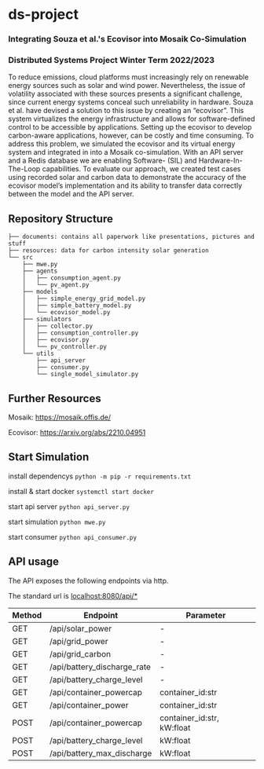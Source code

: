 # ds-project
### Integrating Souza et al.'s Ecovisor into Mosaik Co-Simulation
### Distributed Systems Project Winter Term 2022/2023

To reduce emissions, cloud platforms must increasingly rely on renewable energy
sources such as solar and wind power. Nevertheless, the issue of volatility
associated with these sources presents a significant challenge, since current
energy systems conceal such unreliability in hardware. Souza et al. have
devised a solution to this issue by creating an “ecovisor”. This system
virtualizes the energy infrastructure and allows for software-defined control
to be accessible by applications. Setting up the ecovisor to develop
carbon-aware applications, however, can be costly and time consuming. To
address this problem, we simulated the ecovisor and its virtual energy system
and integrated in into a Mosaik co-simulation. With an API server and a Redis
database we are enabling Software- (SIL) and Hardware-In-The-Loop capabilities.
To evaluate our approach, we created test cases using recorded solar and carbon
data to demonstrate the accuracy of the ecovisor model’s implementation and its
ability to transfer data correctly between the model and the API server.

## Repository Structure

```
├── documents: contains all paperwork like presentations, pictures and stuff
├── resources: data for carbon intensity solar generation
└── src
    ├── mwe.py
    ├── agents
    │   ├── consumption_agent.py
    │   └── pv_agent.py
    ├── models
    │   ├── simple_energy_grid_model.py
    │   ├── simple_battery_model.py
    │   └── ecovisor_model.py
    ├── simulators
    │   ├── collector.py
    │   ├── consumption_controller.py
    │   ├── ecovisor.py
    │   └── pv_controller.py
    └── utils
        ├── api_server
        ├── consumer.py
        └── single_model_simulator.py
```

## Further Resources

Mosaik: https://mosaik.offis.de/

Ecovisor: https://arxiv.org/abs/2210.04951

## Start Simulation

install dependencys `python -m pip -r requirements.txt`

install & start docker `systemctl start docker`

start api server `python api_server.py`

start simulation `python mwe.py`

start consumer `python api_consumer.py`

## API usage
The API exposes the following endpoints via http.

The standard url is [localhost:8080/api/*](localhost:8080/api/*)

|Method|Endpoint|Parameter|
|------|--------|---------|
|GET|/api/solar_power|-|
|GET|/api/grid_power|-|
|GET|/api/grid_carbon|-|
|GET|/api/battery_discharge_rate|-|
|GET|/api/battery_charge_level|-|
|GET|/api/container_powercap|container_id:str|
|GET|/api/container_power|container_id:str|
|POST|/api/container_powercap|container_id:str, kW:float|
|POST|/api/battery_charge_level|kW:float|
|POST|/api/battery_max_discharge|kW:float|
